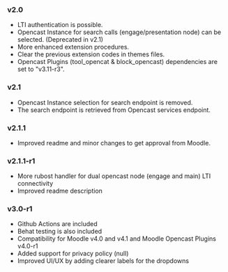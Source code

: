 ### v2.0
- LTI authentication is possible.
- Opencast Instance for search calls (engage/presentation node) can be selected. (Deprecated in v2.1)
- More enhanced extension procedures.
- Clear the previous extension codes in themes files.
- Opencast Plugins (tool_opencat & block_opencast) dependencies are set to "v3.11-r3".

### v2.1
- Opencast Instance selection for search endpoint is removed.
- The search endpoint is retrieved from Opencast services endpoint.

### v2.1.1
- Improved readme and minor changes to get approval from Moodle.

### v2.1.1-r1
- More rubost handler for dual opencast node (engage and main) LTI connectivity
- Improved readme description

### v3.0-r1
- Github Actions are included
- Behat testing is also included
- Compatibility for Moodle v4.0 and v4.1 and Moodle Opencast Plugins v4.0-r1
- Added support for privacy policy (null)
- Improved UI/UX by adding clearer labels for the dropdowns
